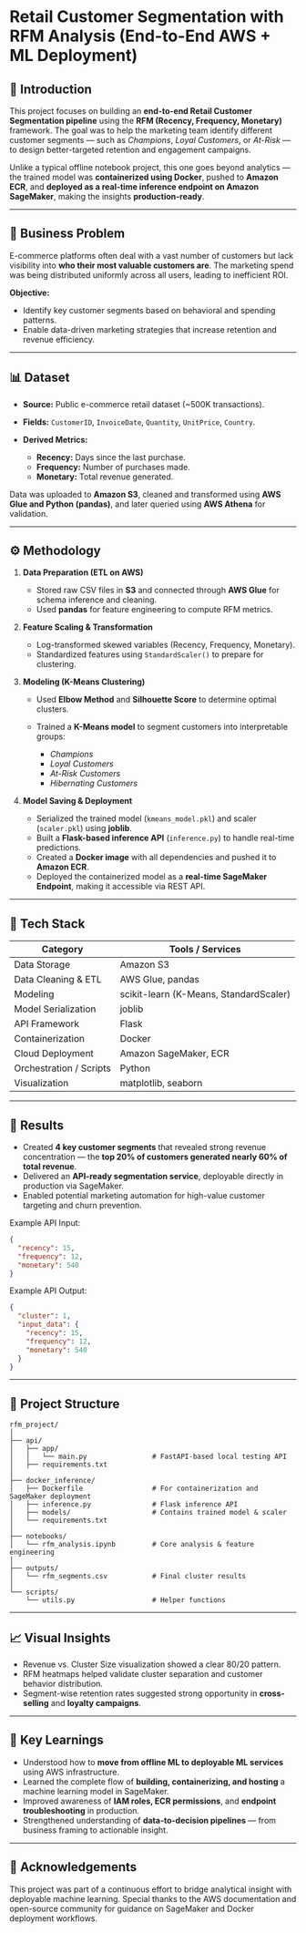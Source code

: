 # Retail Customer Segmentation with RFM Analysis (End-to-End AWS + ML Deployment)

## 📖 Introduction

This project focuses on building an **end-to-end Retail Customer Segmentation pipeline** using the **RFM (Recency, Frequency, Monetary)** framework.
The goal was to help the marketing team identify different customer segments — such as *Champions*, *Loyal Customers*, or *At-Risk* — to design better-targeted retention and engagement campaigns.

Unlike a typical offline notebook project, this one goes beyond analytics — the trained model was **containerized using Docker**, pushed to **Amazon ECR**, and **deployed as a real-time inference endpoint on Amazon SageMaker**, making the insights **production-ready**.

---

## 💼 Business Problem

E-commerce platforms often deal with a vast number of customers but lack visibility into **who their most valuable customers are**.
The marketing spend was being distributed uniformly across all users, leading to inefficient ROI.

**Objective:**

* Identify key customer segments based on behavioral and spending patterns.
* Enable data-driven marketing strategies that increase retention and revenue efficiency.

---

## 📊 Dataset

* **Source:** Public e-commerce retail dataset (~500K transactions).
* **Fields:** `CustomerID`, `InvoiceDate`, `Quantity`, `UnitPrice`, `Country`.
* **Derived Metrics:**

  * **Recency:** Days since the last purchase.
  * **Frequency:** Number of purchases made.
  * **Monetary:** Total revenue generated.

Data was uploaded to **Amazon S3**, cleaned and transformed using **AWS Glue and Python (pandas)**, and later queried using **AWS Athena** for validation.

---

## ⚙️ Methodology

1. **Data Preparation (ETL on AWS)**

   * Stored raw CSV files in **S3** and connected through **AWS Glue** for schema inference and cleaning.
   * Used **pandas** for feature engineering to compute RFM metrics.

2. **Feature Scaling & Transformation**

   * Log-transformed skewed variables (Recency, Frequency, Monetary).
   * Standardized features using `StandardScaler()` to prepare for clustering.

3. **Modeling (K-Means Clustering)**

   * Used **Elbow Method** and **Silhouette Score** to determine optimal clusters.
   * Trained a **K-Means model** to segment customers into interpretable groups:

     * *Champions*
     * *Loyal Customers*
     * *At-Risk Customers*
     * *Hibernating Customers*

4. **Model Saving & Deployment**

   * Serialized the trained model (`kmeans_model.pkl`) and scaler (`scaler.pkl`) using **joblib**.
   * Built a **Flask-based inference API** (`inference.py`) to handle real-time predictions.
   * Created a **Docker image** with all dependencies and pushed it to **Amazon ECR**.
   * Deployed the containerized model as a **real-time SageMaker Endpoint**, making it accessible via REST API.

---

## 🧰 Tech Stack

| Category                | Tools / Services                       |
| ----------------------- | -------------------------------------- |
| Data Storage            | Amazon S3                              |
| Data Cleaning & ETL     | AWS Glue, pandas                       |
| Modeling                | scikit-learn (K-Means, StandardScaler) |
| Model Serialization     | joblib                                 |
| API Framework           | Flask                                  |
| Containerization        | Docker                                 |
| Cloud Deployment        | Amazon SageMaker, ECR                  |
| Orchestration / Scripts | Python                                 |
| Visualization           | matplotlib, seaborn                    |

---

## 🚀 Results

* Created **4 key customer segments** that revealed strong revenue concentration —
  the **top 20% of customers generated nearly 60% of total revenue**.
* Delivered an **API-ready segmentation service**, deployable directly in production via SageMaker.
* Enabled potential marketing automation for high-value customer targeting and churn prevention.

Example API Input:

```json
{
  "recency": 15,
  "frequency": 12,
  "monetary": 540
}
```

Example API Output:

```json
{
  "cluster": 1,
  "input_data": {
    "recency": 15,
    "frequency": 12,
    "monetary": 540
  }
}
```

---

## 🧩 Project Structure

```
rfm_project/
│
├── api/
│   ├── app/
│   │   └── main.py                # FastAPI-based local testing API
│   ├── requirements.txt
│
├── docker_inference/
│   ├── Dockerfile                 # For containerization and SageMaker deployment
│   ├── inference.py               # Flask inference API
│   ├── models/                    # Contains trained model & scaler
│   └── requirements.txt
│
├── notebooks/
│   └── rfm_analysis.ipynb         # Core analysis & feature engineering
│
├── outputs/
│   └── rfm_segments.csv           # Final cluster results
│
└── scripts/
    └── utils.py                   # Helper functions
```

---

## 📈 Visual Insights

* Revenue vs. Cluster Size visualization showed a clear 80/20 pattern.
* RFM heatmaps helped validate cluster separation and customer behavior distribution.
* Segment-wise retention rates suggested strong opportunity in **cross-selling** and **loyalty campaigns**.

---

## 🧠 Key Learnings

* Understood how to **move from offline ML to deployable ML services** using AWS infrastructure.
* Learned the complete flow of **building, containerizing, and hosting** a machine learning model in SageMaker.
* Improved awareness of **IAM roles, ECR permissions**, and **endpoint troubleshooting** in production.
* Strengthened understanding of **data-to-decision pipelines** — from business framing to actionable insight.

---

## 🤝 Acknowledgements

This project was part of a continuous effort to bridge analytical insight with deployable machine learning.
Special thanks to the AWS documentation and open-source community for guidance on SageMaker and Docker deployment workflows.
